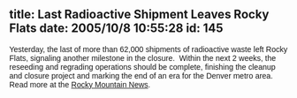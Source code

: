 title: Last Radioactive Shipment Leaves Rocky Flats
date: 2005/10/8 10:55:28
id: 145
---
<font face="Arial">Yesterday, the last of more than 62,000 shipments of radioactive waste left Rocky Flats, signaling another milestone in the closure.  Within the next 2 weeks, the reseeding and regrading operations should be complete, finishing the cleanup and closure project and marking the end of an era for the Denver metro area.  Read more at the [Rocky Mountain News](http://www.rockymountainnews.com/drmn/local/article/0,1299,DRMN_15_4142500,00.html).</font>